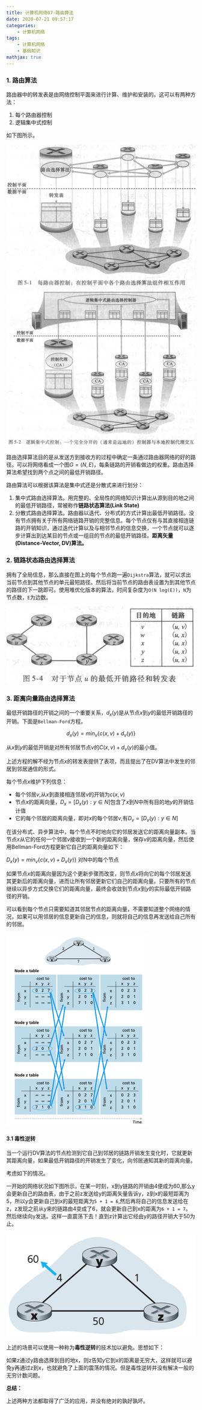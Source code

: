 ```yaml
---
title: 计算机网络07-路由算法
date: 2020-07-21 09:57:17
categories:
	- 计算机网络
tags:
	- 计算机网络
	- 基础知识
mathjax: true
---
```


### 1. 路由算法

路由器中的转发表是由网络控制平面来进行计算、维护和安装的。这可以有两种方法：

1. 每个路由器控制
2. 逻辑集中式控制

如下图所示。

<img src="计算机网络07-路由算法/01.png" alt="image-20200721100920722" style="zoom:50%;" />

<img src="计算机网络07-路由算法/02.png" alt="image-20200721101039718" style="zoom:50%;" />

路由选择算法目的是从发送方到接收方的过程中确定一条通过路由器网络的好的路径。可以将网络看成一个图$G = (N, E)$，每条链路的开销看做边的权重。路由选择算法希望找到两个点之间的最低开销路径。

路由算法可以根据该算法是集中式还是分散式来进行划分：

1. 集中式路由选择算法。用完整的、全局性的网络知识计算出从源到目的地之间的最低开销路径，常被称作**链路状态算法(Link State)**
2. 分散式路由选择算法。路由器以迭代、分布式的方式计算出最低开销路径。没有节点拥有关于所有网络链路开销的完整信息。每个节点仅有与其直接相连链路的开销知识，通过迭代计算以及与相邻节点的信息交换，一个节点就可以逐步计算出到达某目的节点或一组目的节点的最低开销路径。**距离矢量(Distance-Vector, DV)算法。**

### 2. 链路状态路由选择算法

拥有了全局信息，那么直接在图上的每个节点跑一遍`Dijkstra`算法，就可以求出当前节点到其他节点的单元最短路径。然后将当前节点的路由表设置为到其他节点的路径的下一跳即可。使用堆优化版本的算法，时间复杂度为`O(N log(E))`，`N`为节点数，`E`为边数。

<img src="计算机网络07-路由算法/03.png" alt="image-20200721103804236"  />

### 3. 距离向量路由选择算法

最低开销路径的开销之间的一个重要关系，$d_x(y)$是从节点$x$到$y$的最低开销路径的开销。下面是`Bellman-Ford`方程。

$$d_x(y) = min_{v}\{ c(x, v) + d_v(y)\}$$

从$x$到$y$的最低开销是对所有邻居节点$v$的$C(x, v) + d_v(y)$的最小值。

上述方程的解不经为节点$x$的转发表提供了表项，而且提出了在DV算法中发生的邻居到邻居通信的形式。

每个节点$x$维护下列信息：

- 每个邻居$v$,从$x$到直接相连邻居$v$的开销为$c(x, v)$
- 节点$x$的距离向量，$D_x = [D_x(y) : y \in N]$包含了$x$到$N$中所有目的地$y$的开销估计值
- 它的每个邻居的距离向量，即对$x$的每个邻居$v$,有$D_v = [D_v(y) : y \in N]$

在该分布式、异步算法中，每个节点不时地向它的邻居发送它的距离向量副本。当节点$x$从它的任何一个邻居$v$接收到一个新的距离向量，保存$v$的距离向量，然后使用Bellman-Ford方程更新它自己的距离向量如下：

$D_x(y) = min_v\{c(x, v) + D_v(y)\}$ 对N中的每个节点

如果节点$x$的距离向量因为这个更新步骤而改变，则节点$x$将向它的每个邻居发送其更新后的距离向量，进而让所有邻居更新它们自己的距离向量。只要所有的节点继续以异步方式交换它们的距离向量，最终会收敛到节点$x$到$y$的实际最低开销路径的开销。

可以看到每个节点只需要知道其邻居节点的距离向量，不需要知道整个网络的情况，如果可以用邻居的信息更新自己的信息，则就将自己的信息再发送给自己所有的邻居。

<img src="计算机网络07-路由算法/04.png" alt="image-20200721105904712" style="zoom:50%;" />

#### 3.1 毒性逆转

当一个运行DV算法的节点检测到它自己到邻居的链路开销发生变化时，它就更新其距离向量，如果最低开销路径的开销发生了变化，向邻居通知其新的距离向量。

考虑如下的情况。

一开始的网络状况如下图所示，在某一时刻，x到y链路的开销由4便成为60,那么y会更新自己的路由表，由于之前z发送给y的距离矢量告诉y，z到x的最短距离为5，所以y会更新自己到x的最短距离为`5 + 1 = 6`,然后再将自己的信息发送给在z，z发现之前从y来的链路由4变成了6，就会更新自己到x的距离为`6 + 1 = 7`。然后继续向y发送。这样一直震荡下去！直到z计算出它经由y的路径开销大于50为止。

<img src="计算机网络07-路由算法/05.png" alt="image-20200721110347248"  />

上述的场景可以使用一种称为**毒性逆转**的技术加以避免。思想如下：

如果z通过y路由选择到目的地x，则z告知y它到x的距离是无穷大，这样就可以避免y再通过z到x，也就避免了上面的震荡的情况。但是毒性逆转并没有解决一般的无穷计数问题。



**总结：**

上述两种方法都取得了广泛的应用，并没有绝对的孰好孰坏。